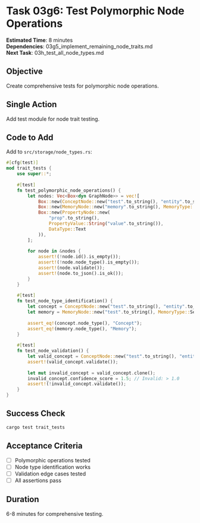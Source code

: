 # Task 03g6: Test Polymorphic Node Operations

**Estimated Time**: 8 minutes  
**Dependencies**: 03g5_implement_remaining_node_traits.md  
**Next Task**: 03h_test_all_node_types.md  

## Objective
Create comprehensive tests for polymorphic node operations.

## Single Action
Add test module for node trait testing.

## Code to Add
Add to `src/storage/node_types.rs`:
```rust
#[cfg(test)]
mod trait_tests {
    use super::*;
    
    #[test]
    fn test_polymorphic_node_operations() {
        let nodes: Vec<Box<dyn GraphNode>> = vec![
            Box::new(ConceptNode::new("test".to_string(), "entity".to_string())),
            Box::new(MemoryNode::new("memory".to_string(), MemoryType::Episodic)),
            Box::new(PropertyNode::new(
                "prop".to_string(), 
                PropertyValue::String("value".to_string()), 
                DataType::Text
            )),
        ];
        
        for node in &nodes {
            assert!(!node.id().is_empty());
            assert!(!node.node_type().is_empty());
            assert!(node.validate());
            assert!(node.to_json().is_ok());
        }
    }
    
    #[test]
    fn test_node_type_identification() {
        let concept = ConceptNode::new("test".to_string(), "entity".to_string());
        let memory = MemoryNode::new("test".to_string(), MemoryType::Semantic);
        
        assert_eq!(concept.node_type(), "Concept");
        assert_eq!(memory.node_type(), "Memory");
    }
    
    #[test]
    fn test_node_validation() {
        let valid_concept = ConceptNode::new("test".to_string(), "entity".to_string());
        assert!(valid_concept.validate());
        
        let mut invalid_concept = valid_concept.clone();
        invalid_concept.confidence_score = 1.5; // Invalid: > 1.0
        assert!(!invalid_concept.validate());
    }
}
```

## Success Check
```bash
cargo test trait_tests
```

## Acceptance Criteria
- [ ] Polymorphic operations tested
- [ ] Node type identification works
- [ ] Validation edge cases tested
- [ ] All assertions pass

## Duration
6-8 minutes for comprehensive testing.
